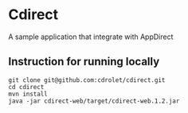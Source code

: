 # Cdirect
A sample application that integrate with AppDirect

## Instruction for running locally
  
    git clone git@github.com:cdrolet/cdirect.git
    cd cdirect
    mvn install
    java -jar cdirect-web/target/cdirect-web.1.2.jar
